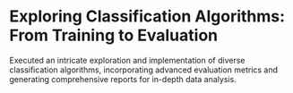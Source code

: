 # Exploring Classification Algorithms: From Training to Evaluation
Executed an intricate exploration and implementation of diverse classification algorithms, incorporating advanced evaluation metrics and generating comprehensive reports for in-depth data analysis.
